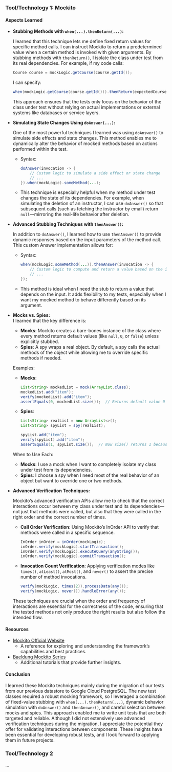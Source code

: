 ### Tool/Technology 1: Mockito

#### Aspects Learned

- **Stubbing Methods with `when(...).thenReturn(...)`:**

  I learned that this technique lets me define fixed return values for specific method calls. I can instruct Mockito to return a predetermined value when a certain method is invoked with given arguments.
  By stubbing methods with `thenReturn()`, I isolate the class under test from its real dependencies. For example, if my code calls:

  ```java
  Course course = mockLogic.getCourse(course.getId());
  ```

  I can specify:

  ```java
  when(mockLogic.getCourse(course.getId())).thenReturn(expectedCourse);
  ```

  This approach ensures that the tests only focus on the behavior of the class under test without relying on actual implementations or external systems like databases or service layers.

- **Simulating State Changes Using `doAnswer(...)`:**

  One of the most powerful techniques I learned was using `doAnswer()` to simulate side effects and state changes. This method enables me to dynamically alter the behavior of mocked methods based on actions performed within the test.

  - Syntax:
    ```java
    doAnswer(invocation -> {
        // Custom logic to simulate a side effect or state change
        // ...
    }).when(mockLogic).someMethod(...);
    ```

  - This technique is especially helpful when my method under test changes the state of its dependencies. For example, when simulating the deletion of an instructor, I can use `doAnswer()` so that subsequent calls (such as fetching the instructor by email) return `null`—mirroring the real-life behavior after deletion.

- **Advanced Stubbing Techniques with `thenAnswer()`:**

  In addition to `doAnswer()`, I learned how to use `thenAnswer()` to provide dynamic responses based on the input parameters of the method call. This custom Answer implementation allows for:

  - Syntax:
    ```java
    when(mockLogic.someMethod(...)).thenAnswer(invocation -> {
        // Custom logic to compute and return a value based on the invocation
        // ...
    });
    ```

  - This method is ideal when I need the stub to return a value that depends on the input. It adds flexibility to my tests, especially when I want my mocked method to behave differently based on its argument.

- **Mocks vs. Spies:**  
  I learned that the key difference is:

  - **Mocks**: Mockito creates a bare-bones instance of the class where every method returns default values (like `null`, `0`, or `false`) unless explicitly stubbed.
  - **Spies**: A spy wraps a real object. By default, a spy calls the actual methods of the object while allowing me to override specific methods if needed.

  Examples:
  - **Mocks**:
    ```java
    List<String> mockedList = mock(ArrayList.class);
    mockedList.add("item");
    verify(mockedList).add("item");
    assertEquals(0, mockedList.size());  // Returns default value 0 because it’s fully stubbed.
    ```

  - **Spies**:
    ```java
    List<String> realList = new ArrayList<>();
    List<String> spyList = spy(realList);
    
    spyList.add("item");
    verify(spyList).add("item");
    assertEquals(1, spyList.size());  // Now size() returns 1 because the real method is called.
    ```

  When to Use Each:

  - **Mocks**: I use a mock when I want to completely isolate my class under test from its dependencies.
  - **Spies**: I choose a spy when I need most of the real behavior of an object but want to override one or two methods.

- **Advanced Verification Techniques:**

  Mockito’s advanced verification APIs allow me to check that the correct interactions occur between my class under test and its dependencies—not just that methods were called, but also that they were called in the right order and the correct number of times.
  - **Call Order Verification**: Using Mockito’s InOrder API to verify that methods were called in a specific sequence.
    ```java
    InOrder inOrder = inOrder(mockLogic);
    inOrder.verify(mockLogic).startTransaction();
    inOrder.verify(mockLogic).executeQuery(anyString());
    inOrder.verify(mockLogic).commitTransaction();
    ```
  - **Invocation Count Verification**: Applying verification modes like `times()`, `atLeast()`, `atMost()`, and `never()` to assert the precise number of method invocations.
    ```java
    verify(mockLogic, times(2)).processData(any());
    verify(mockLogic, never()).handleError(any());
    ```

  These techniques are crucial when the order and frequency of interactions are essential for the correctness of the code, ensuring that the tested methods not only produce the right results but also follow the intended flow.

#### Resources
- [Mockito Official Website](https://site.mockito.org/)
  - A reference for exploring and understanding the framework’s capabilities and best practices.
- [Baeldung Mockito Series](https://www.baeldung.com/mockito-series/)
  - Additional tutorials that provide further insights.

#### Conclusion
I learned these Mockito techniques mainly during the migration of our tests from our previous datastore to Google Cloud PostgreSQL.
The new test classes required a robust mocking framework, so I leveraged a combination of fixed-value stubbing with `when(...).thenReturn(...)`, dynamic behavior simulation with `doAnswer()` and `thenAnswer()`, and careful selection between mocks and spies.
This approach enabled me to write unit tests that are both targeted and reliable.
Although I did not extensively use advanced verification techniques during the migration, I appreciate the potential they offer for validating interactions between components.
These insights have been essential for developing robust tests, and I look forward to applying them in future projects.


### Tool/Technology 2

...